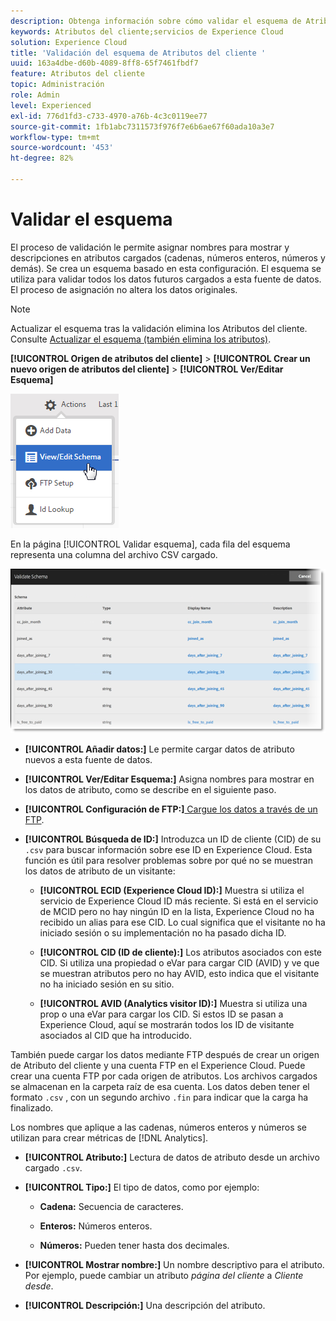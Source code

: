 ```yaml
---
description: Obtenga información sobre cómo validar el esquema de Atributos del cliente en Adobe Experience Cloud.
keywords: Atributos del cliente;servicios de Experience Cloud
solution: Experience Cloud
title: 'Validación del esquema de Atributos del cliente '
uuid: 163a4dbe-d60b-4089-8ff8-65f7461fbdf7
feature: Atributos del cliente
topic: Administración
role: Admin
level: Experienced
exl-id: 776d1fd3-c733-4970-a76b-4c3c0119ee77
source-git-commit: 1fb1abc7311573f976f7e6b6ae67f60ada10a3e7
workflow-type: tm+mt
source-wordcount: '453'
ht-degree: 82%

---
```


# Validar el esquema

El proceso de validación le permite asignar nombres para mostrar y descripciones en atributos cargados (cadenas, números enteros, números y demás). Se crea un esquema basado en esta configuración. El esquema se utiliza para validar todos los datos futuros cargados a esta fuente de datos. El proceso de asignación no altera los datos originales.

>[!NOTE]
>
>Actualizar el esquema tras la validación elimina los Atributos del cliente. Consulte [Actualizar el esquema (también elimina los atributos)](t-crs-usecase.md#task_6568898BB7C44A42ABFB86532B89063C).

**[!UICONTROL Origen de atributos del cliente]** > **[!UICONTROL Crear un nuevo origen de atributos del cliente]** > **[!UICONTROL Ver/Editar Esquema]**

![](assets/view_edit_schema.png)

En la página [!UICONTROL Validar esquema], cada fila del esquema representa una columna del archivo CSV cargado.

![](assets/06_crs_usecase.png)

* **[!UICONTROL Añadir datos:]** Le permite cargar datos de atributo nuevos a esta fuente de datos.

* **[!UICONTROL Ver/Editar Esquema:]** Asigna nombres para mostrar en los datos de atributo, como se describe en el siguiente paso.

* **[!UICONTROL Configuración de FTP:]**[ Cargue los datos a través de un FTP](t-upload-attributes-ftp.md#task_591C3B6733424718A62453D2F8ADF73B).

* **[!UICONTROL Búsqueda de ID:]** Introduzca un ID de cliente (CID) de su `.csv` para buscar información sobre ese ID en Experience Cloud. Esta función es útil para resolver problemas sobre por qué no se muestran los datos de atributo de un visitante:

   * **[!UICONTROL ECID (Experience Cloud ID):]** Muestra si utiliza el servicio de Experience Cloud ID más reciente. Si está en el servicio de MCID pero no hay ningún ID en la lista, Experience Cloud no ha recibido un alias para ese CID. Lo cual significa que el visitante no ha iniciado sesión o su implementación no ha pasado dicha ID.

   * **[!UICONTROL CID (ID de cliente):]** Los atributos asociados con este CID. Si utiliza una propiedad o eVar para cargar CID (AVID) y ve que se muestran atributos pero no hay AVID, esto indica que el visitante no ha iniciado sesión en su sitio.

   * **[!UICONTROL AVID (Analytics visitor ID):]** Muestra si utiliza una prop o una eVar para cargar los CID. Si estos ID se pasan a Experience Cloud, aquí se mostrarán todos los ID de visitante asociados al CID que ha introducido.

También puede cargar los datos mediante FTP después de crear un origen de Atributo del cliente y una cuenta FTP en el Experience Cloud. Puede crear una cuenta FTP por cada origen de atributos. Los archivos cargados se almacenan en la carpeta raíz de esa cuenta. Los datos deben tener el formato `.csv` , con un segundo archivo `.fin` para indicar que la carga ha finalizado.

Los nombres que aplique a las cadenas, números enteros y números se utilizan para crear métricas de [!DNL Analytics]. 

* **[!UICONTROL Atributo:]** Lectura de datos de atributo desde un archivo cargado `.csv`.

* **[!UICONTROL Tipo:]** El tipo de datos, como por ejemplo:

   * **Cadena:** Secuencia de caracteres.

   * **Enteros:** Números enteros.

   * **Números:** Pueden tener hasta dos decimales.

* **[!UICONTROL Mostrar nombre:]** Un nombre descriptivo para el atributo. Por ejemplo, puede cambiar un atributo *página del cliente* a *Cliente desde*.

* **[!UICONTROL Descripción:]** Una descripción del atributo.
